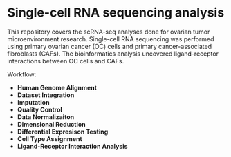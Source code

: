 # Single-cell RNA sequencing analysis
This repository covers the scRNA-seq analyses done for ovarian tumor microenvironment research. Single-cell RNA sequencing was performed using primary ovarian cancer (OC) cells and primary cancer-associated fibroblasts (CAFs). The bioinformatics analysis uncovered ligand-receptor interactions between OC cells and CAFs.   

Workflow:

+ **Human Genome Alignment**
+ **Dataset Integration**
+ **Imputation**
+ **Quality Control**
+ **Data Normalizaiton**
+ **Dimensional Reduction**
+ **Differential Expresison Testing**
+ **Cell Type Assignment**
+ **Ligand-Receptor Interaction Analysis**

